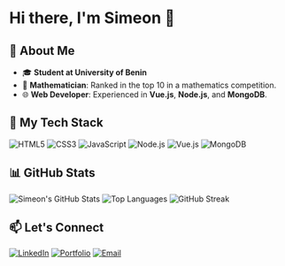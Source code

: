 # Hi there, I'm Simeon 👋

## 🌟 About Me
- 🎓 **Student at University of Benin**  
- 🧮 **Mathematician**: Ranked in the top 10 in a mathematics competition.  
- 🌐 **Web Developer**: Experienced in **Vue.js**, **Node.js**, and **MongoDB**.  

## 🚀 My Tech Stack
![HTML5](https://img.shields.io/badge/-HTML5-E34F26?style=flat&logo=html5&logoColor=white)
![CSS3](https://img.shields.io/badge/-CSS3-1572B6?style=flat&logo=css3&logoColor=white)
![JavaScript](https://img.shields.io/badge/-JavaScript-F7DF1E?style=flat&logo=javascript&logoColor=black)
![Node.js](https://img.shields.io/badge/-Node.js-339933?style=flat&logo=node.js&logoColor=white)
![Vue.js](https://img.shields.io/badge/-Vue.js-4FC08D?style=flat&logo=vue.js&logoColor=white)
![MongoDB](https://img.shields.io/badge/-MongoDB-47A248?style=flat&logo=mongodb&logoColor=white)

## 📊 GitHub Stats
![Simeon's GitHub Stats](https://github-readme-stats.vercel.app/api?username=Nwachukwuchinedu&show_icons=true&theme=radical)
![Top Languages](https://github-readme-stats.vercel.app/api/top-langs/?username=Nwachukwuchinedu&layout=compact&theme=radical)
![GitHub Streak](https://streak-stats.demolab.com/?user=Nwachukwuchinedu&theme=radical)

## 📫 Let's Connect
[![LinkedIn](https://img.shields.io/badge/-LinkedIn-blue?style=flat&logo=linkedin&logoColor=white)](https://www.linkedin.com/in/your-linkedin-profile)
[![Portfolio](https://img.shields.io/badge/-Portfolio-black?style=flat&logo=github&logoColor=white)](https://your-portfolio-link)
[![Email](https://img.shields.io/badge/-Email-D14836?style=flat&logo=gmail&logoColor=white)](mailto:your-email@example.com)

